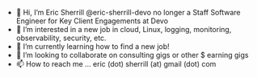- 👋 Hi, I’m Eric Sherrill @eric-sherrill-devo no longer a Staff Software Engineer for Key Client Engagements at Devo
- 👀 I’m interested in a new job in cloud, Linux, logging, monitoring, observability, security, etc. 
- 🌱 I’m currently learning how to find a new job!
- 💞️ I’m looking to collaborate on consulting gigs or other $ earning gigs 
- 📫 How to reach me ... eric (dot) sherrill (at) gmail (dot) com

<!---
eric-sherrill-devo/eric-sherrill-devo is a ✨ special ✨ repository because its `README.md` (this file) appears on your GitHub profile.
You can click the Preview link to take a look at your changes.
--->
